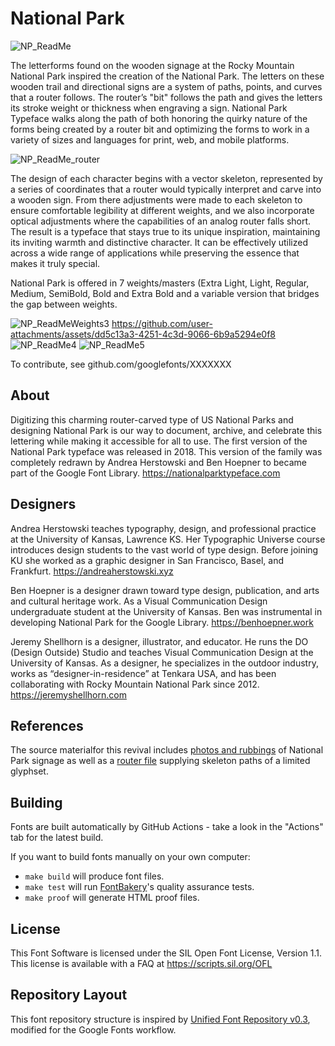 # National Park

![NP_ReadMe](https://github.com/user-attachments/assets/192b69d1-26ad-492d-b7ba-f0cc0fcfe5a8)

The letterforms found on the wooden signage at the Rocky Mountain National Park inspired the creation of the National Park. The letters on these wooden trail and directional signs are a system of paths, points, and curves that a router follows. The router’s "bit" follows the path and gives the letters its stroke weight or thickness when engraving a sign. National Park Typeface walks along the path of both honoring the quirky nature of the forms being created by a router bit and optimizing the forms to work in a variety of sizes and languages for print, web, and mobile platforms. 

![NP_ReadMe_router](https://github.com/user-attachments/assets/58a9e910-2798-4046-bdaf-a81a0227aac4)

The design of each character begins with a vector skeleton, represented by a series of coordinates that a router would typically interpret and carve into a wooden sign. From there adjustments were made to each skeleton to ensure comfortable legibility at different weights, and we also incorporate optical adjustments where the capabilities of an analog router falls short. The result is a typeface that stays true to its unique inspiration, maintaining its inviting warmth and distinctive character. It can be effectively utilized across a wide range of applications while preserving the essence that makes it truly special.

National Park is offered in 7 weights/masters (Extra Light, Light, Regular, Medium, SemiBold, Bold and Extra Bold and a variable version that bridges the gap between weights. 

![NP_ReadMeWeights3](https://github.com/user-attachments/assets/bc7eb214-4e00-45ea-a7ef-ac47e62bd0f2)
https://github.com/user-attachments/assets/dd5c13a3-4251-4c3d-9066-6b9a5294e0f8
![NP_ReadMe4](https://github.com/user-attachments/assets/d9c6751b-ee86-4d7a-b8bc-b6f3b3d04c9b)
![NP_ReadMe5](https://github.com/user-attachments/assets/0aaa49b9-347d-4840-8b64-f696c18c9250)

To contribute, see github.com/googlefonts/XXXXXXX

## About

Digitizing this charming router-carved type of US National Parks and designing National Park is our way to document, archive, and celebrate this lettering while making it accessible for all to use. The first version of the National Park typeface was released in 2018. This version of the family was completely redrawn by Andrea Herstowski and Ben Hoepner to became part of the Google Font Library. https://nationalparktypeface.com

## Designers

Andrea Herstowski teaches typography, design, and professional practice at the University of Kansas, Lawrence KS. Her Typographic Universe course introduces design students to the vast world of type design. Before joining KU she worked as a graphic designer in San Francisco, Basel, and Frankfurt. https://andreaherstowski.xyz
 
Ben Hoepner is a designer drawn toward type design, publication, and arts and cultural heritage work. As a Visual Communication Design undergraduate student at the University of Kansas. Ben was instrumental in developing National Park for the Google Library. https://benhoepner.work

Jeremy Shellhorn is a designer, illustrator, and educator. He runs the DO (Design Outside) Studio and teaches Visual Communication Design at the University of Kansas. As a designer, he specializes in the outdoor industry, works as “designer-in-residence” at Tenkara USA, and has been collaborating with Rocky Mountain National Park since 2012. https://jeremyshellhorn.com

## References

The source materialfor this revival includes [photos and rubbings](https://github.com/benhoepner/National-Park/tree/master/references/photos-rubbings) of National Park signage as well as a [router file](https://github.com/benhoepner/National-Park/tree/master/references/router-file) supplying skeleton paths of a limited glyphset. 

## Building

Fonts are built automatically by GitHub Actions - take a look in the "Actions" tab for the latest build.

If you want to build fonts manually on your own computer:

* `make build` will produce font files.
* `make test` will run [FontBakery](https://github.com/googlefonts/fontbakery)'s quality assurance tests.
* `make proof` will generate HTML proof files.

## License

This Font Software is licensed under the SIL Open Font License, Version 1.1.
This license is available with a FAQ at
https://scripts.sil.org/OFL

## Repository Layout

This font repository structure is inspired by [Unified Font Repository v0.3](https://github.com/unified-font-repository/Unified-Font-Repository), modified for the Google Fonts workflow.
